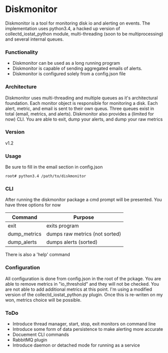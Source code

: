 # Diskmonitor

Diskmonitor is a tool for monitoring disk io and alerting on events. The implementation uses python3.4, a hacked up version of collectd_iostat_python module, multi-threading (soon to be multiprocessing) and several internal queues.

### Functionality
  - Diskmonitor can be used as a long running program
  - Diskmonitor is capable of sending aggregated emails of alerts.
  - Diskmonitor is configured solely from a config.json file
  

### Architecture
Diskmonitor uses multi-threading and multiple queues as it's architectural foundation. Each monitor object is responsible for monitoring a disk. Each alert, metric, and email is sent to their own queus. Three queues exist in total (email, metrics, and alerts). Diskmonitor also provides a (limited for now) CLI. You are able to exit, dump your alerts, and dump your raw metrics

### Version
v1.2

### Usage
Be sure to fill in the email section in config.json

```
root# python3.4 /path/to/diskmonitor
```

### CLI
After running the diskmonitor package a cmd prompt will be presented. You have three options for now
 
| Command      | Purpose                        |
| ------------ | -------------------------------|
| exit         | exits program                  |
| dump_metrics | dumps raw metrics (not sorted) |
| dump_alerts  | dumps alerts (sorted)          |

There is also a 'help' command 

### Configuration
All configuration is done from config.json in the root of the pckage. You are able to remove metrics in "io_threshold" and they will not be checked. You are not able to add additional metrics at this point. I'm using a modified version of the collectd_iostat_python.py plugin. Once this is re-writen on my won, metrics choice will be possible. 

### ToDo
- Introduce thread manager, start, stop, exit monitors on command line
- Introduce some form of data persistence to make alerting more accurate
- Docuement CLI commands 
- RabbitMQ plugin
- Introduce daemon or detached mode for running as a service 
